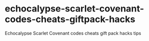 # echocalypse-scarlet-covenant-codes-cheats-giftpack-hacks
Echocalypse Scarlet Covenant codes cheats gift pack hacks tips
